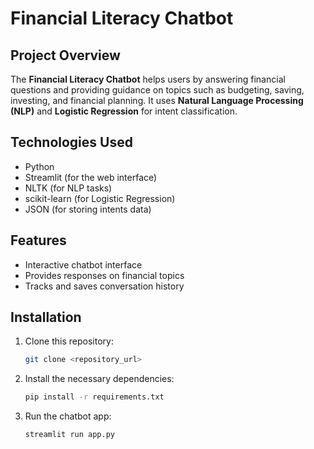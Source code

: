 # Financial Literacy Chatbot

## Project Overview
The **Financial Literacy Chatbot** helps users by answering financial questions and providing guidance on topics such as budgeting, saving, investing, and financial planning. It uses **Natural Language Processing (NLP)** and **Logistic Regression** for intent classification.

## Technologies Used
- Python
- Streamlit (for the web interface)
- NLTK (for NLP tasks)
- scikit-learn (for Logistic Regression)
- JSON (for storing intents data)

## Features
- Interactive chatbot interface
- Provides responses on financial topics
- Tracks and saves conversation history

## Installation
1. Clone this repository:
   ```bash
   git clone <repository_url>
2. Install the necessary dependencies:
   ```bash
   pip install -r requirements.txt
4. Run the chatbot app:
   ```bash
   streamlit run app.py

